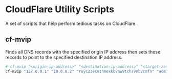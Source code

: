 # CloudFlare Utility Scripts

A set of scripts that help perform tedious tasks on CloudFlare.

## cf-mvip

Finds all DNS records with the specified origin IP address then sets those records to point to the specified destination IP address.

```bash
# cf-mvip "<origin-ip-address>" "<destination-ip-address>" "<target-zone-io>" "<user-email>" "<api-key>"
cf-mvip "127.0.0.1" "10.0.0.2" "ruyc23ec9zhmexkbvaw9tch7vnbvcmfn" "admin@domian.tld" "prm6rf7ajg459wupzrvj4yrqe2tpvgd8j5pew"
```
